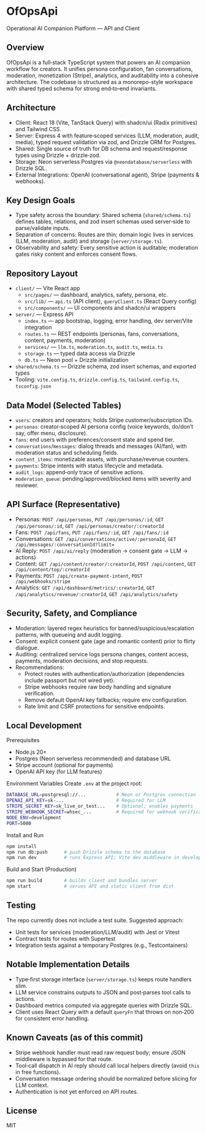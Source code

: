 OfOpsApi
========

Operational AI Companion Platform — API and Client

Overview
--------
OfOpsApi is a full‑stack TypeScript system that powers an AI companion workflow for creators. It unifies persona configuration, fan conversations, moderation, monetization (Stripe), analytics, and auditability into a cohesive architecture. The codebase is structured as a monorepo-style workspace with shared typed schema for strong end‑to‑end invariants.

Architecture
------------
- Client: React 18 (Vite, TanStack Query) with shadcn/ui (Radix primitives) and Tailwind CSS.
- Server: Express 4 with feature‑scoped services (LLM, moderation, audit, media), typed request validation via zod, and Drizzle ORM for Postgres.
- Shared: Single source of truth for DB schema and request/response types using Drizzle + drizzle‑zod.
- Storage: Neon serverless Postgres via `@neondatabase/serverless` with Drizzle SQL.
- External Integrations: OpenAI (conversational agent), Stripe (payments & webhooks).

Key Design Goals
----------------
- Type safety across the boundary: Shared schema (`shared/schema.ts`) defines tables, relations, and zod insert schemas used server‑side to parse/validate inputs.
- Separation of concerns: Routes are thin; domain logic lives in services (LLM, moderation, audit) and storage (`server/storage.ts`).
- Observability and safety: Every sensitive action is auditable; moderation gates risky content and enforces consent flows.

Repository Layout
-----------------
- `client/` — Vite React app
  - `src/pages/` — dashboard, analytics, safety, persona, etc.
  - `src/lib/` — `api.ts` (API client), `queryClient.ts` (React Query config)
  - `src/components/` — UI components and shadcn/ui wrappers
- `server/` — Express API
  - `index.ts` — app bootstrap, logging, error handling, dev server/Vite integration
  - `routes.ts` — REST endpoints (personas, fans, conversations, content, payments, moderation)
  - `services/` — `llm.ts`, `moderation.ts`, `audit.ts`, `media.ts`
  - `storage.ts` — typed data access via Drizzle
  - `db.ts` — Neon pool + Drizzle initialization
- `shared/schema.ts` — Drizzle schema, zod insert schemas, and exported types
- Tooling: `vite.config.ts`, `drizzle.config.ts`, `tailwind.config.ts`, `tsconfig.json`

Data Model (Selected Tables)
----------------------------
- `users`: creators and operators; holds Stripe customer/subscription IDs.
- `personas`: creator‑scoped AI persona config (voice keywords, do/don’t say, offer menu, disclosure).
- `fans`: end users with preferences/consent state and spend tier.
- `conversations`/`messages`: dialog threads and messages (AI/fan), with moderation status and scheduling fields.
- `content_items`: monetizable assets, with purchase/revenue counters.
- `payments`: Stripe intents with status lifecycle and metadata.
- `audit_logs`: append‑only trace of sensitive actions.
- `moderation_queue`: pending/approved/blocked items with severity and reviewer.

API Surface (Representative)
---------------------------
- Personas: `POST /api/personas`, `PUT /api/personas/:id`, `GET /api/personas/:id`, `GET /api/personas/creator/:creatorId`
- Fans: `POST /api/fans`, `PUT /api/fans/:id`, `GET /api/fans/:id`
- Conversations: `GET /api/conversations/active/:personaId`, `GET /api/messages/:conversationId?limit=`
- AI Reply: `POST /api/ai/reply` (moderation → consent gate → LLM → actions)
- Content: `GET /api/content/creator/:creatorId`, `POST /api/content`, `GET /api/content/top/:creatorId`
- Payments: `POST /api/create-payment-intent`, `POST /api/webhooks/stripe`
- Analytics: `GET /api/dashboard/metrics/:creatorId`, `GET /api/analytics/revenue/:creatorId`, `GET /api/analytics/safety`

Security, Safety, and Compliance
--------------------------------
- Moderation: layered regex heuristics for banned/suspicious/escalation patterns, with queueing and audit logging.
- Consent: explicit consent gate (age and romantic content) prior to flirty dialogue.
- Auditing: centralized service logs persona changes, content access, payments, moderation decisions, and stop requests.
- Recommendations:
  - Protect routes with authentication/authorization (dependencies include passport but not wired yet).
  - Stripe webhooks require raw body handling and signature verification.
  - Remove default OpenAI key fallbacks; require env configuration.
  - Rate limit and CSRF protections for sensitive endpoints.

Local Development
-----------------
Prerequisites
- Node.js 20+
- Postgres (Neon serverless recommended) and database URL
- Stripe account (optional for payments)
- OpenAI API key (for LLM features)

Environment Variables
Create `.env` at the project root:

```bash
DATABASE_URL=postgresql://...           # Neon or Postgres connection
OPENAI_API_KEY=sk-...                   # Required for LLM
STRIPE_SECRET_KEY=sk_live_or_test...    # Optional; enables payments
STRIPE_WEBHOOK_SECRET=whsec_...         # Required for webhook verification
NODE_ENV=development
PORT=5000
```

Install and Run
```bash
npm install
npm run db:push      # push Drizzle schema to the database
npm run dev          # runs Express API; Vite dev middleware in development
```

Build and Start (Production)
```bash
npm run build        # builds client and bundles server
npm start            # serves API and static client from dist
```

Testing
-------
The repo currently does not include a test suite. Suggested approach:
- Unit tests for services (moderation/LLM/audit) with Jest or Vitest
- Contract tests for routes with Supertest
- Integration tests against a temporary Postgres (e.g., Testcontainers)

Notable Implementation Details
------------------------------
- Type‑first storage interface (`server/storage.ts`) keeps route handlers slim.
- LLM service constrains outputs to JSON and post‑parses tool calls to actions.
- Dashboard metrics computed via aggregate queries with Drizzle SQL.
- Client uses React Query with a default `queryFn` that throws on non‑200 for consistent error handling.

Known Caveats (as of this commit)
---------------------------------
- Stripe webhook handler must read raw request body; ensure JSON middleware is bypassed for that route.
- Tool‑call dispatch in AI reply should call local helpers directly (avoid `this` in free functions).
- Conversation message ordering should be normalized before slicing for LLM context.
- Authentication is not yet enforced on API routes.

License
-------
MIT



